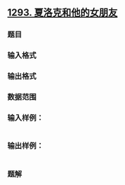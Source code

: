 ## [1293. 夏洛克和他的女朋友](https://www.acwing.com/problem/content/solution/1295/1/)

### 题目

### 输入格式

### 输出格式

### 数据范围

### 输入样例：

```

```

### 输出样例：

```

```

### 题解